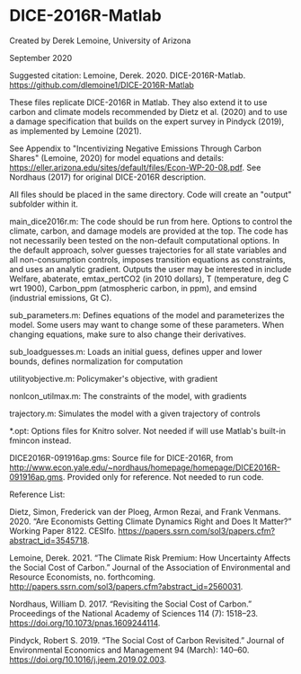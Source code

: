 # DICE-2016R-Matlab

Created by Derek Lemoine, University of Arizona

September 2020

Suggested citation: Lemoine, Derek.  2020.  DICE-2016R-Matlab. https://github.com/dlemoine1/DICE-2016R-Matlab

These files replicate DICE-2016R in Matlab.  They also extend it to use carbon and climate models recommended by Dietz et al. (2020) and to use a damage specification that builds on the expert survey in Pindyck (2019), as implemented by Lemoine (2021).

See Appendix to "Incentivizing Negative Emissions Through Carbon Shares" (Lemoine, 2020) for model equations and details: https://eller.arizona.edu/sites/default/files/Econ-WP-20-08.pdf.  See Nordhaus (2017) for original DICE-2016R description.

All files should be placed in the same directory.  Code will create an "output" subfolder within it.

main_dice2016r.m: The code should be run from here.  Options to control the climate, carbon, and damage models are provided at the top.  The code has not necessarily been tested on the non-default computational options.  In the default approach, solver guesses trajectories for all state variables and all non-consumption controls, imposes transition equations as constraints, and uses an analytic gradient.  Outputs the user may be interested in include Welfare, abaterate, emtax_pertCO2 (in 2010 dollars), T (temperature, deg C wrt 1900), Carbon_ppm (atmospheric carbon, in ppm), and emsind (industrial emissions, Gt C).

sub_parameters.m: Defines equations of the model and parameterizes the model.  Some users may want to change some of these parameters.  When changing equations, make sure to also change their derivatives.

sub_loadguesses.m: Loads an initial guess, defines upper and lower bounds, defines normalization for computation

utilityobjective.m: Policymaker's objective, with gradient

nonlcon_utilmax.m: The constraints of the model, with gradients

trajectory.m: Simulates the model with a given trajectory of controls

*.opt: Options files for Knitro solver.  Not needed if will use Matlab's built-in fmincon instead.

DICE2016R-091916ap.gms: Source file for DICE-2016R, from http://www.econ.yale.edu/~nordhaus/homepage/homepage/DICE2016R-091916ap.gms.  Provided only for reference.  Not needed to run code.



Reference List:

Dietz, Simon, Frederick van der Ploeg, Armon Rezai, and Frank Venmans. 2020. “Are Economists Getting Climate Dynamics Right and Does It Matter?” Working Paper 8122. CESIfo. https://papers.ssrn.com/sol3/papers.cfm?abstract_id=3545718.

Lemoine, Derek. 2021. “The Climate Risk Premium: How Uncertainty Affects the Social Cost of Carbon.” Journal of the Association of Environmental and Resource Economists, no. forthcoming. http://papers.ssrn.com/sol3/papers.cfm?abstract_id=2560031.

Nordhaus, William D. 2017. “Revisiting the Social Cost of Carbon.” Proceedings of the National Academy of Sciences 114 (7): 1518–23. https://doi.org/10.1073/pnas.1609244114.

Pindyck, Robert S. 2019. “The Social Cost of Carbon Revisited.” Journal of Environmental Economics and Management 94 (March): 140–60. https://doi.org/10.1016/j.jeem.2019.02.003.

